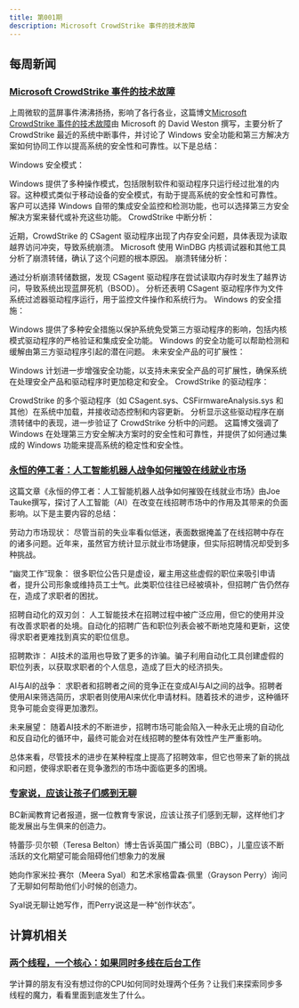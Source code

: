 ```yaml
---
title: 第001期
description: Microsoft CrowdStrike 事件的技术故障 
---
```


## 每周新闻

### [Microsoft CrowdStrike 事件的技术故障](https://www.microsoft.com/en-us/security/blog/2024/07/27/windows-security-best-practices-for-integrating-and-managing-security-tools/)

上周微软的蓝屏事件沸沸扬扬，影响了各行各业，这篇博文[Microsoft CrowdStrike 事件的技术故障](https://www.microsoft.com/en-us/security/blog/2024/07/27/windows-security-best-practices-for-integrating-and-managing-security-tools/)由 Microsoft 的 David Weston 撰写，主要分析了 CrowdStrike 最近的系统中断事件，并讨论了 Windows 安全功能和第三方解决方案如何协同工作以提高系统的安全性和可靠性。以下是总结：

Windows 安全模式：

Windows 提供了多种操作模式，包括限制软件和驱动程序只运行经过批准的内容。这种模式类似于移动设备的安全模式，有助于提高系统的安全性和可靠性。
客户可以选择 Windows 自带的集成安全监控和检测功能，也可以选择第三方安全解决方案来替代或补充这些功能。
CrowdStrike 中断分析：

近期，CrowdStrike 的 CSagent 驱动程序出现了内存安全问题，具体表现为读取越界访问冲突，导致系统崩溃。
Microsoft 使用 WinDBG 内核调试器和其他工具分析了崩溃转储，确认了这个问题的根本原因。
崩溃转储分析：

通过分析崩溃转储数据，发现 CSagent 驱动程序在尝试读取内存时发生了越界访问，导致系统出现蓝屏死机（BSOD）。
分析还表明 CSagent 驱动程序作为文件系统过滤器驱动程序运行，用于监控文件操作和系统行为。
Windows 的安全措施：

Windows 提供了多种安全措施以保护系统免受第三方驱动程序的影响，包括内核模式驱动程序的严格验证和集成安全功能。
Windows 的安全功能可以帮助检测和缓解由第三方驱动程序引起的潜在问题。
未来安全产品的可扩展性：

Windows 计划进一步增强安全功能，以支持未来安全产品的可扩展性，确保系统在处理安全产品和驱动程序时更加稳定和安全。
CrowdStrike 的驱动程序：

CrowdStrike 的多个驱动程序（如 CSagent.sys、CSFirmwareAnalysis.sys 和其他）在系统中加载，并接收动态控制和内容更新。
分析显示这些驱动程序在崩溃转储中的表现，进一步验证了 CrowdStrike 分析中的问题。
这篇博文强调了 Windows 在处理第三方安全解决方案时的安全性和可靠性，并提供了如何通过集成的 Windows 功能来提高系统的稳定性和安全性。

### [永恒的停工者：人工智能机器人战争如何摧毁在线就业市场](https://www.salon.com/2024/07/28/everlasting-jobstoppers-how-an-ai-bot-destroyed-the-online-job-market/)

这篇文章《永恒的停工者：人工智能机器人战争如何摧毁在线就业市场》由Joe Tauke撰写，探讨了人工智能（AI）在改变在线招聘市场中的作用及其带来的负面影响。以下是主要内容的总结：

劳动力市场现状：
尽管当前的失业率看似低迷，表面数据掩盖了在线招聘中存在的诸多问题。近年来，虽然官方统计显示就业市场健康，但实际招聘情况却受到多种挑战。

“幽灵工作”现象：
很多职位公告只是虚设，雇主用这些虚假的职位来吸引申请者，提升公司形象或维持员工士气。此类职位往往已经被填补，但招聘广告仍然存在，造成了求职者的困扰。

招聘自动化的双刃剑：
人工智能技术在招聘过程中被广泛应用，但它的使用并没有改善求职者的处境。自动化的招聘广告和职位列表会被不断地克隆和更新，这使得求职者更难找到真实的职位信息。

招聘欺诈：
AI技术的滥用也导致了更多的诈骗。骗子利用自动化工具创建虚假的职位列表，以获取求职者的个人信息，造成了巨大的经济损失。

AI与AI的战争：
求职者和招聘者之间的竞争正在变成AI与AI之间的战争。招聘者使用AI来筛选简历，求职者则使用AI来优化申请材料。随着技术的进步，这种循环竞争可能会变得更加激烈。

未来展望：
随着AI技术的不断进步，招聘市场可能会陷入一种永无止境的自动化和反自动化的循环中，最终可能会对在线招聘的整体有效性产生严重影响。

总体来看，尽管技术的进步在某种程度上提高了招聘效率，但它也带来了新的挑战和问题，使得求职者在竞争激烈的市场中面临更多的困境。

### [专家说，应该让孩子们感到无聊](https://www.bbc.com/news/education-21895704)

BC新闻教育记者报道，据一位教育专家说，应该让孩子们感到无聊，这样他们才能发展出与生俱来的创造力。

特蕾莎·贝尔顿（Teresa Belton）博士告诉英国广播公司（BBC），儿童应该不断活跃的文化期望可能会阻碍他们想象力的发展

她向作家米拉·赛尔（Meera Syal）和艺术家格雷森·佩里（Grayson Perry）询问了无聊如何帮助他们小时候的创造力。

Syal说无聊让她写作，而Perry说这是一种“创作状态”。

## 计算机相关

### [两个线程，一个核心：如果同时多线在后台工作](https://blog.codingconfessions.com/p/simultaneous-multithreading)

学计算的朋友有没有想过你的CPU如何同时处理两个任务？让我们来探索同步多线程的魔力，看看里面到底发生了什么。

